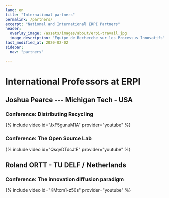 ```yaml
---
lang: en
title: "International partners"
permalink: /partners/
excerpt: "National and International ERPI Partners"
header:
  overlay_image: /assets/images/about/erpi-travail.jpg
  image_description: "Equipe de Recherche sur les Processus Innovatifs"
last_modified_at: 2020-02-02
sidebar:
  nav: "partners"

---
```



# International Professors at ERPI  



## Joshua Pearce --- Michigan Tech - USA

### Conference: Distributing Recycling

{% include video id="JxF5gunuM1A" provider="youtube" %}

### Conference: The Open Source Lab

{% include video id="QsqvDTdcJtE" provider="youtube" %}



## Roland ORTT - TU DELF / Netherlands

### Conference: The innovation diffusion paradigm

{% include video id="KMtcm1-z50s" provider="youtube" %}




